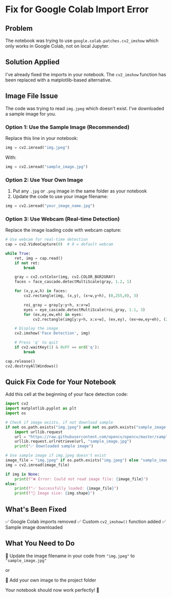 # Fix for Google Colab Import Error

## Problem

The notebook was trying to use `google.colab.patches.cv2_imshow` which only works in Google Colab, not on local Jupyter.

## Solution Applied

I've already fixed the imports in your notebook. The `cv2_imshow` function has been replaced with a matplotlib-based alternative.

## Image File Issue

The code was trying to read `img.jpeg` which doesn't exist. I've downloaded a sample image for you.

### Option 1: Use the Sample Image (Recommended)

Replace this line in your notebook:

```python
img = cv2.imread("img.jpeg")
```

With:

```python
img = cv2.imread("sample_image.jpg")
```

### Option 2: Use Your Own Image

1. Put any `.jpg` or `.png` image in the same folder as your notebook
2. Update the code to use your image filename:

```python
img = cv2.imread("your_image_name.jpg")
```

### Option 3: Use Webcam (Real-time Detection)

Replace the image loading code with webcam capture:

```python
# Use webcam for real-time detection
cap = cv2.VideoCapture(0)  # 0 = default webcam

while True:
    ret, img = cap.read()
    if not ret:
        break

    gray = cv2.cvtColor(img, cv2.COLOR_BGR2GRAY)
    faces = face_cascade.detectMultiScale(gray, 1.2, 1)

    for (x,y,w,h) in faces:
        cv2.rectangle(img, (x,y), (x+w,y+h), (0,255,0), 3)

        roi_gray = gray[y:y+h, x:x+w]
        eyes = eye_cascade.detectMultiScale(roi_gray, 1.1, 3)
        for (ex,ey,ew,eh) in eyes:
            cv2.rectangle(img[y:y+h, x:x+w], (ex,ey), (ex+ew,ey+eh), (255,0,0), 3)

    # Display the image
    cv2.imshow('Face Detection', img)

    # Press 'q' to quit
    if cv2.waitKey(1) & 0xFF == ord('q'):
        break

cap.release()
cv2.destroyAllWindows()
```

## Quick Fix Code for Your Notebook

Add this cell at the beginning of your face detection code:

```python
import cv2
import matplotlib.pyplot as plt
import os

# Check if image exists, if not download sample
if not os.path.exists("img.jpeg") and not os.path.exists("sample_image.jpg"):
    import urllib.request
    url = "https://raw.githubusercontent.com/opencv/opencv/master/samples/data/lena.jpg"
    urllib.request.urlretrieve(url, "sample_image.jpg")
    print("✅ Downloaded sample image")

# Use sample image if img.jpeg doesn't exist
image_file = "img.jpeg" if os.path.exists("img.jpeg") else "sample_image.jpg"
img = cv2.imread(image_file)

if img is None:
    print(f"❌ Error: Could not read image file: {image_file}")
else:
    print(f"✅ Successfully loaded: {image_file}")
    print(f"📐 Image size: {img.shape}")
```

## What's Been Fixed

✅ Google Colab imports removed
✅ Custom `cv2_imshow()` function added
✅ Sample image downloaded

## What You Need to Do

📝 Update the image filename in your code from `"img.jpeg"` to `"sample_image.jpg"`

or

📝 Add your own image to the project folder

Your notebook should now work perfectly! 🎉
